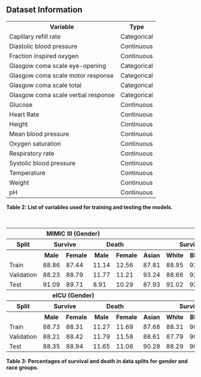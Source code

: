 ## Dataset Information

<table>
  <tr>
    <th>Variable</th>
    <th>Type</th>
  </tr>
  <tr><td>Capillary refill rate</td><td>Categorical</td></tr>
  <tr><td>Diastolic blood pressure</td><td>Continuous</td></tr>
  <tr><td>Fraction inspired oxygen</td><td>Continuous</td></tr>
  <tr><td>Glasgow coma scale eye-opening</td><td>Categorical</td></tr>
  <tr><td>Glasgow coma scale motor response</td><td>Categorical</td></tr>
  <tr><td>Glasgow coma scale total</td><td>Categorical</td></tr>
  <tr><td>Glasgow coma scale verbal response</td><td>Categorical</td></tr>
  <tr><td>Glucose</td><td>Continuous</td></tr>
  <tr><td>Heart Rate</td><td>Continuous</td></tr>
  <tr><td>Height</td><td>Continuous</td></tr>
  <tr><td>Mean blood pressure</td><td>Continuous</td></tr>
  <tr><td>Oxygen saturation</td><td>Continuous</td></tr>
  <tr><td>Respiratory rate</td><td>Continuous</td></tr>
  <tr><td>Systolic blood pressure</td><td>Continuous</td></tr>
  <tr><td>Temperature</td><td>Continuous</td></tr>
  <tr><td>Weight</td><td>Continuous</td></tr>
  <tr><td>pH</td><td>Continuous</td></tr>
</table>

**Table 2: List of variables used for training and testing the models.**

<br />

<table>
  <tr>
    <th colspan="5">MIMIC III (Gender)</th>
    <th colspan="8">MIMIC III (Race)</th>
  </tr>
  <tr>
    <th>Split</th>
    <th colspan="2">Survive</th>
    <th colspan="2">Death</th>
    <th colspan="4">Survive</th>
    <th colspan="4">Death</th>
  </tr>
  <tr>
    <th></th><th>Male</th><th>Female</th><th>Male</th><th>Female</th>
    <th>Asian</th><th>White</th><th>Black</th><th>Hispanic</th>
    <th>Asian</th><th>White</th><th>Black</th><th>Hispanic</th>
  </tr>
  <tr><td>Train</td><td>88.86</td><td>87.44</td><td>11.14</td><td>12.56</td><td>87.81</td><td>88.95</td><td>93.04</td><td>92.62</td><td>12.19</td><td>11.05</td><td>6.96</td><td>7.38</td></tr>
  <tr><td>Validation</td><td>88.23</td><td>88.79</td><td>11.77</td><td>11.21</td><td>93.24</td><td>88.66</td><td>92.53</td><td>95.65</td><td>6.76</td><td>11.34</td><td>7.47</td><td>4.35</td></tr>
  <tr><td>Test</td><td>91.09</td><td>89.71</td><td>8.91</td><td>10.29</td><td>87.93</td><td>91.02</td><td>92.75</td><td>95.00</td><td>12.07</td><td>8.98</td><td>7.25</td><td>5.00</td></tr>

  <tr><th colspan="5">eICU (Gender)</th><th colspan="8">eICU (Race)</th></tr>
  <tr>
    <th>Split</th>
    <th colspan="2">Survive</th>
    <th colspan="2">Death</th>
    <th colspan="4">Survive</th>
    <th colspan="4">Death</th>
  </tr>
  <tr>
    <th></th><th>Male</th><th>Female</th><th>Male</th><th>Female</th>
    <th>Asian</th><th>White</th><th>Black</th><th>Hispanic</th>
    <th>Asian</th><th>White</th><th>Black</th><th>Hispanic</th>
  </tr>
  <tr><td>Train</td><td>88.73</td><td>88.31</td><td>11.27</td><td>11.69</td><td>87.68</td><td>88.31</td><td>90.22</td><td>88.55</td><td>12.32</td><td>11.69</td><td>9.78</td><td>11.45</td></tr>
  <tr><td>Validation</td><td>88.21</td><td>88.42</td><td>11.79</td><td>11.58</td><td>88.61</td><td>87.79</td><td>90.86</td><td>90.38</td><td>11.39</td><td>12.21</td><td>9.14</td><td>9.62</td></tr>
  <tr><td>Test</td><td>88.35</td><td>88.94</td><td>11.65</td><td>11.06</td><td>90.28</td><td>88.29</td><td>90.91</td><td>87.20</td><td>9.72</td><td>11.71</td><td>9.09</td><td>12.80</td></tr>
</table>

**Table 3: Percentages of survival and death in data splits for gender and race groups.**

<br />

